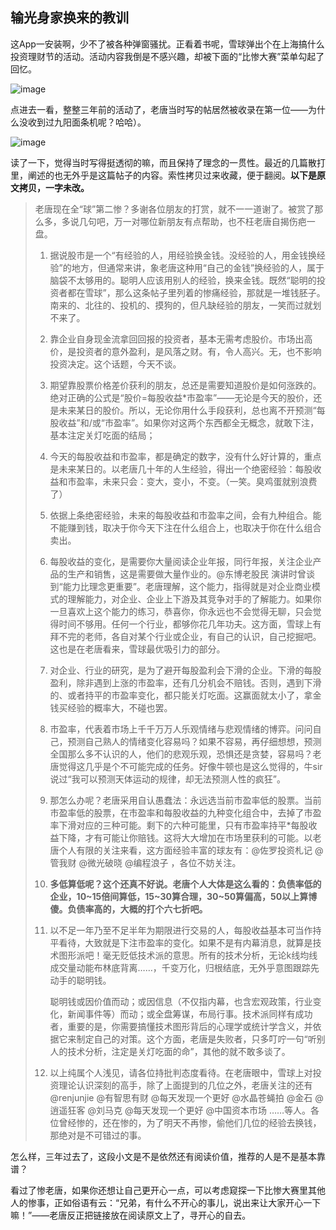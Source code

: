 ## 输光身家换来的教训
这App一安装啊，少不了被各种弹窗骚扰。正看着书呢，雪球弹出个在上海搞什么投资理财节的活动。活动内容我倒是不感兴趣，却被下面的“比惨大赛”菜单勾起了回忆。

![image](https://github.com/fengyumozhu/tsf/assets/6201828/8bbc04a7-da0b-4365-8d97-f5efc2392715)

点进去一看，整整三年前的活动了，老唐当时写的帖居然被收录在第一位——为什么没收到过九阳面条机呢？哈哈）。

![image](https://github.com/fengyumozhu/tsf/assets/6201828/d3e3f2c4-775c-4637-9cf5-6dd2739305af)

读了一下，觉得当时写得挺透彻的嘛，而且保持了理念的一贯性。最近的几篇散打里，阐述的也无外乎是这篇帖子的内容。索性拷贝过来收藏，便于翻阅。**以下是原文拷贝，一字未改。**

> 老唐现在全“球”第二惨？多谢各位朋友的打赏，就不一一道谢了。被赏了那么多，多说几句吧，万一对哪位新朋友有点帮助，也不枉老唐自揭伤疤一盘。
>
> 1. 据说股市是一个“有经验的人，用经验换金钱。没经验的人，用金钱换经验”的地方，但通常来讲，象老唐这种用“自己的金钱”换经验的人，属于脑袋不太够用的。聪明人应该用别人的经验，换来金钱。既然“聪明的投资者都在雪球”，那么这条帖子里列着的惨痛经验，那就是一堆钱胚子。南来的、北往的、投机的、摸狗的，但凡缺经验的朋友，一笑而过就划不来了。
>
> 2. 靠企业自身现金流拿回回报的投资者，基本无需考虑股价。市场出高价，是投资者的意外盈利，是风落之财。有，令人高兴。无，也不影响投资决定。这个话题，今天不谈。
> 
> 3. 期望靠股票价格差价获利的朋友，总还是需要知道股价是如何涨跌的。绝对正确的公式是“股价=每股收益*市盈率”——无论是今天的股价，还是未来某日的股价。所以，无论你用什么手段获利，总也离不开预测“每股收益”和/或“市盈率”。如果你对这两个东西都全无概念，就敢下注，基本注定关灯吃面的结局；
> 
> 4. 今天的每股收益和市盈率，都是确定的数字，没有什么好计算的，重点是未来某日的。以老唐几十年的人生经验，得出一个绝密经验：每股收益和市盈率，未来只会：变大，变小，不变。（一笑。臭鸡蛋就别浪费了）
> 
> 5. 依据上条绝密经验，未来的每股收益和市盈率之间，会有九种组合。能不能赚到钱，取决于你今天下注在什么组合上，也取决于你在什么组合卖出。
> 
> 6. 每股收益的变化，是需要你大量阅读企业年报，同行年报，关注企业产品的生产和销售，这是需要做大量作业的。@东博老股民 演讲时曾谈到“能力比理念更重要”。老唐理解，这个能力，指得就是对企业商业模式的理解能力，对企业、企业上下游及其竞争对手的了解能力。如果你一旦喜欢上这个能力的练习，恭喜你，你永远也不会觉得无聊，只会觉得时间不够用。任何一个行业，都够你花几年功夫。这方面，雪球上有拜不完的老师，各自对某个行业或企业，有自己的认识，自己挖掘吧。这也是在老唐看来，雪球最优吸引力的部分。
> 
> 7. 对企业、行业的研究，是为了避开每股盈利会下滑的企业。下滑的每股盈利，除非遇到上涨的市盈率，还有几分机会不赔钱。否则，遇到下滑的、或者持平的市盈率变化，都只能关灯吃面。这赢面就太小了，拿金钱买经验的概率大，不碰也罢。
> 
> 8. 市盈率，代表着市场上千千万万人乐观情绪与悲观情绪的博弈。问问自己，预测自己熟人的情绪变化容易吗？如果不容易，再仔细想想，预测全国那么多不认识的人，他们的悲观乐观，恐惧还是贪婪，容易吗？老唐觉得这几乎是个不可能完成的任务。好像牛顿也是这么觉得的，牛sir说过“我可以预测天体运动的规律，却无法预测人性的疯狂”。
> 
> 9. 那怎么办呢？老唐采用自认愚蠢法：永远选当前市盈率低的股票。当前市盈率低的股票，在市盈率和每股收益的九种变化组合中，去掉了市盈率下滑对应的三种可能。剩下的六种可能里，只有市盈率持平*每股收益下降，才有可能让你赔钱。这将大大增加在市场里获利的可能。以老唐个人有限的关注来看，这方面经验丰富的球友有：@佐罗投资札记 @管我财 @微光破晓 @编程浪子 ，各位不妨关注。
> 
> 10. **多低算低呢？这个还真不好说。老唐个人大体是这么看的：负债率低的企业，10~15倍间算低，15~30算合理，30~50算偏高，50以上算博傻。负债率高的，大概的打个六七折吧。**
> 
> 11. 以不足一年乃至不足半年为期限进行交易的人，每股收益基本可当作持平看待，大致就是下注市盈率的变化。如果不是有内幕消息，就算是技术图形派吧！毫无贬低技术派的意思。所有的技术分析，无论k线均线成交量动能布林底背离……，千变万化，归根结底，无外乎意图跟踪先动手的聪明钱。
> 
>     聪明钱或因价值而动；或因信息（不仅指内幕，也含宏观政策，行业变化，新闻事件等）而动；或全盘筹谋，布局行事。技术派同样有成功者，重要的是，你需要搞懂技术图形背后的心理学或统计学含义，并依据它来制定自己的对策。这个方面，老唐是失败者，只多叮咛一句“听别人的技术分析，注定是关灯吃面的命”，其他的就不敢多谈了。
> 
> 12. 以上纯属个人浅见，请各位持批判态度看待。在老唐眼中，雪球上对投资理论认识深刻的高手，除了上面提到的几位之外，老唐关注的还有@renjunjie @有智思有财 @每天发现一个更好 @水晶苍蝇拍 @金石 @逍遥狂客 @刘马克 @每天发现一个更好 @中国资本市场 ……等人。各位曾经惨的，还在惨的，为了明天不再惨，偷他们几位的经验去换钱，那绝对是不可错过的事。



怎么样，三年过去了，这段小文是不是依然还有阅读价值，推荐的人是不是基本靠谱？



看过了惨老唐，如果你还想让自己更开心一点，可以考虑窥探一下比惨大赛里其他人的惨事，正如俗语有云：“兄弟，有什么不开心的事儿，说出来让大家开心一下嘛！”——老唐反正把链接放在阅读原文上了，寻开心的自去。
